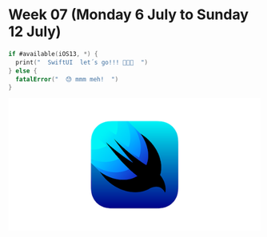 # Week 07 (Monday 6 July to Sunday 12 July)


```Swift
if #available(iOS13, *) {
  print("  SwiftUI  let´s go!!! 🎉🥳🎉  ")
} else {
  fatalError("  😓 mmm meh!  ")
}
```

![SwiftUI](https://github.com/AlbertoTalavan/TS_RWbootcamp_2020/blob/master/Week07/Assets/logo_swiftUI.png "swiftUI logo")
